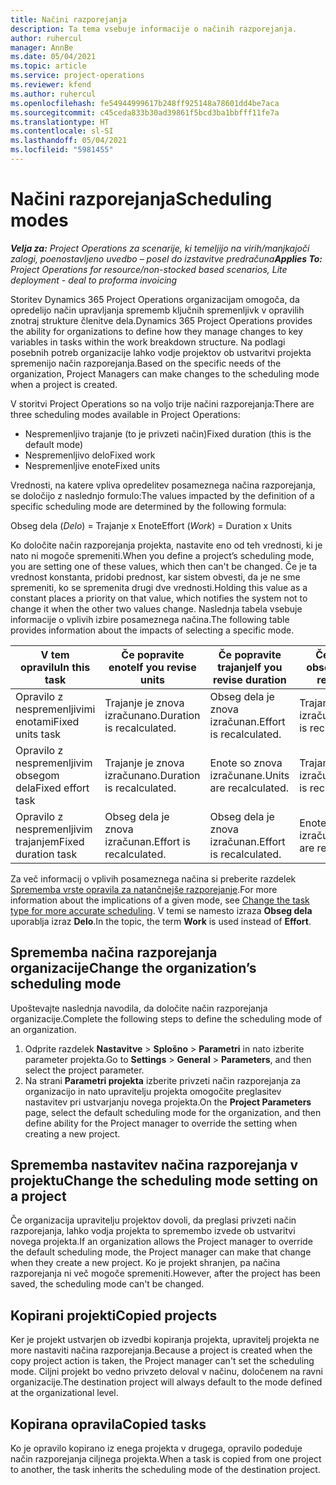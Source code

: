 ```yaml
---
title: Načini razporejanja
description: Ta tema vsebuje informacije o načinih razporejanja.
author: ruhercul
manager: AnnBe
ms.date: 05/04/2021
ms.topic: article
ms.service: project-operations
ms.reviewer: kfend
ms.author: ruhercul
ms.openlocfilehash: fe54944999617b248ff925148a78601dd4be7aca
ms.sourcegitcommit: c45ceda833b30ad39861f5bcd3ba1bbfff11fe7a
ms.translationtype: HT
ms.contentlocale: sl-SI
ms.lasthandoff: 05/04/2021
ms.locfileid: "5981455"
---
```

# <a name="scheduling-modes"></a><span data-ttu-id="67fca-103">Načini razporejanja</span><span class="sxs-lookup"><span data-stu-id="67fca-103">Scheduling modes</span></span>

<span data-ttu-id="67fca-104">_**Velja za:** Project Operations za scenarije, ki temeljijo na virih/manjkajoči zalogi, poenostavljeno uvedbo – posel do izstavitve predračuna_</span><span class="sxs-lookup"><span data-stu-id="67fca-104">_**Applies To:** Project Operations for resource/non-stocked based scenarios, Lite deployment - deal to proforma invoicing_</span></span>


<span data-ttu-id="67fca-105">Storitev Dynamics 365 Project Operations organizacijam omogoča, da opredelijo način upravljanja sprememb ključnih spremenljivk v opravilih znotraj strukture členitve dela.</span><span class="sxs-lookup"><span data-stu-id="67fca-105">Dynamics 365 Project Operations provides the ability for organizations to define how they manage changes to key variables in tasks within the work breakdown structure.</span></span> <span data-ttu-id="67fca-106">Na podlagi posebnih potreb organizacije lahko vodje projektov ob ustvaritvi projekta spremenijo način razporejanja.</span><span class="sxs-lookup"><span data-stu-id="67fca-106">Based on the specific needs of the organization, Project Managers can make changes to the scheduling mode when a project is created.</span></span>

<span data-ttu-id="67fca-107">V storitvi Project Operations so na voljo trije načini razporejanja:</span><span class="sxs-lookup"><span data-stu-id="67fca-107">There are three scheduling modes available in Project Operations:</span></span>

  - <span data-ttu-id="67fca-108">Nespremenljivo trajanje (to je privzeti način)</span><span class="sxs-lookup"><span data-stu-id="67fca-108">Fixed duration (this is the default mode)</span></span>
  - <span data-ttu-id="67fca-109">Nespremenljivo delo</span><span class="sxs-lookup"><span data-stu-id="67fca-109">Fixed work</span></span>
  - <span data-ttu-id="67fca-110">Nespremenljive enote</span><span class="sxs-lookup"><span data-stu-id="67fca-110">Fixed units</span></span>

<span data-ttu-id="67fca-111">Vrednosti, na katere vpliva opredelitev posameznega načina razporejanja, se določijo z naslednjo formulo:</span><span class="sxs-lookup"><span data-stu-id="67fca-111">The values impacted by the definition of a specific scheduling mode are determined by the following formula:</span></span>

  <span data-ttu-id="67fca-112">Obseg dela (*Delo*) = Trajanje x Enote</span><span class="sxs-lookup"><span data-stu-id="67fca-112">Effort (*Work*) = Duration x Units</span></span>

<span data-ttu-id="67fca-113">Ko določite način razporejanja projekta, nastavite eno od teh vrednosti, ki je nato ni mogoče spremeniti.</span><span class="sxs-lookup"><span data-stu-id="67fca-113">When you define a project’s scheduling mode, you are setting one of these values, which then can't be changed.</span></span> <span data-ttu-id="67fca-114">Če je ta vrednost konstanta, pridobi prednost, kar sistem obvesti, da je ne sme spremeniti, ko se spremenita drugi dve vrednosti.</span><span class="sxs-lookup"><span data-stu-id="67fca-114">Holding this value as a constant places a priority on that value, which notifies the system not to change it when the other two values change.</span></span> <span data-ttu-id="67fca-115">Naslednja tabela vsebuje informacije o vplivih izbire posameznega načina.</span><span class="sxs-lookup"><span data-stu-id="67fca-115">The following table provides information about the impacts of selecting a specific mode.</span></span>

| <span data-ttu-id="67fca-116">**V tem opravilu**</span><span class="sxs-lookup"><span data-stu-id="67fca-116">**In this task**</span></span>             | <span data-ttu-id="67fca-117">**Če popravite enote**</span><span class="sxs-lookup"><span data-stu-id="67fca-117">**If you revise units**</span></span>   | <span data-ttu-id="67fca-118">**Če popravite trajanje**</span><span class="sxs-lookup"><span data-stu-id="67fca-118">**If you revise duration**</span></span> | <span data-ttu-id="67fca-119">**Če popravite obseg dela**</span><span class="sxs-lookup"><span data-stu-id="67fca-119">**If you revise effort**</span></span>  |
|----------------------|---------------------------|----------------------------|---------------------------|
| <span data-ttu-id="67fca-120">Opravilo z nespremenljivimi enotami</span><span class="sxs-lookup"><span data-stu-id="67fca-120">Fixed units task</span></span>     | <span data-ttu-id="67fca-121">Trajanje je znova izračunano.</span><span class="sxs-lookup"><span data-stu-id="67fca-121">Duration is recalculated.</span></span> | <span data-ttu-id="67fca-122">Obseg dela je znova izračunan.</span><span class="sxs-lookup"><span data-stu-id="67fca-122">Effort is recalculated.</span></span>    | <span data-ttu-id="67fca-123">Trajanje je znova izračunano.</span><span class="sxs-lookup"><span data-stu-id="67fca-123">Duration is recalculated.</span></span> |
| <span data-ttu-id="67fca-124">Opravilo z nespremenljivim obsegom dela</span><span class="sxs-lookup"><span data-stu-id="67fca-124">Fixed effort task</span></span>    | <span data-ttu-id="67fca-125">Trajanje je znova izračunano.</span><span class="sxs-lookup"><span data-stu-id="67fca-125">Duration is recalculated.</span></span> | <span data-ttu-id="67fca-126">Enote so znova izračunane.</span><span class="sxs-lookup"><span data-stu-id="67fca-126">Units are recalculated.</span></span>    | <span data-ttu-id="67fca-127">Trajanje je znova izračunano.</span><span class="sxs-lookup"><span data-stu-id="67fca-127">Duration is recalculated.</span></span> |
| <span data-ttu-id="67fca-128">Opravilo z nespremenljivim trajanjem</span><span class="sxs-lookup"><span data-stu-id="67fca-128">Fixed duration task</span></span>  | <span data-ttu-id="67fca-129">Obseg dela je znova izračunan.</span><span class="sxs-lookup"><span data-stu-id="67fca-129">Effort is recalculated.</span></span>   | <span data-ttu-id="67fca-130">Obseg dela je znova izračunan.</span><span class="sxs-lookup"><span data-stu-id="67fca-130">Effort is recalculated.</span></span>    | <span data-ttu-id="67fca-131">Enote so znova izračunane.</span><span class="sxs-lookup"><span data-stu-id="67fca-131">Units are recalculated.</span></span>   |

<span data-ttu-id="67fca-132">Za več informacij o vplivih posameznega načina si preberite razdelek [Sprememba vrste opravila za natančnejše razporejanje](https://support.microsoft.com/en-us/office/change-the-task-type-for-more-accurate-scheduling-b0b969ad-45bc-4e9e-8967-435587548a72).</span><span class="sxs-lookup"><span data-stu-id="67fca-132">For more information about the implications of a given mode, see [Change the task type for more accurate scheduling](https://support.microsoft.com/en-us/office/change-the-task-type-for-more-accurate-scheduling-b0b969ad-45bc-4e9e-8967-435587548a72).</span></span> <span data-ttu-id="67fca-133">V temi se namesto izraza **Obseg dela** uporablja izraz **Delo**.</span><span class="sxs-lookup"><span data-stu-id="67fca-133">In the topic, the term **Work** is used instead of **Effort**.</span></span>

## <a name="change-the-organizations-scheduling-mode"></a><span data-ttu-id="67fca-134">Sprememba načina razporejanja organizacije</span><span class="sxs-lookup"><span data-stu-id="67fca-134">Change the organization’s scheduling mode</span></span>

<span data-ttu-id="67fca-135">Upoštevajte naslednja navodila, da določite način razporejanja organizacije.</span><span class="sxs-lookup"><span data-stu-id="67fca-135">Complete the following steps to define the scheduling mode of an organization.</span></span>

1. <span data-ttu-id="67fca-136">Odprite razdelek **Nastavitve** \> **Splošno** \> **Parametri** in nato izberite parameter projekta.</span><span class="sxs-lookup"><span data-stu-id="67fca-136">Go to **Settings** \> **General** \> **Parameters**, and then select the project parameter.</span></span> 
2. <span data-ttu-id="67fca-137">Na strani **Parametri projekta** izberite privzeti način razporejanja za organizacijo in nato upravitelju projekta omogočite preglasitev nastavitev pri ustvarjanju novega projekta.</span><span class="sxs-lookup"><span data-stu-id="67fca-137">On the **Project Parameters** page, select the default scheduling mode for the organization, and then define ability for the Project manager to override the setting when creating a new project.</span></span>

## <a name="change-the-scheduling-mode-setting-on-a-project"></a><span data-ttu-id="67fca-138">Sprememba nastavitev načina razporejanja v projektu</span><span class="sxs-lookup"><span data-stu-id="67fca-138">Change the scheduling mode setting on a project</span></span>

<span data-ttu-id="67fca-139">Če organizacija upravitelju projektov dovoli, da preglasi privzeti način razporejanja, lahko vodja projekta to spremembo izvede ob ustvaritvi novega projekta.</span><span class="sxs-lookup"><span data-stu-id="67fca-139">If an organization allows the Project manager to override the default scheduling mode, the Project manager can make that change when they create a new project.</span></span> <span data-ttu-id="67fca-140">Ko je projekt shranjen, pa načina razporejanja ni več mogoče spremeniti.</span><span class="sxs-lookup"><span data-stu-id="67fca-140">However, after the project has been saved, the scheduling mode can't be changed.</span></span>

## <a name="copied-projects"></a><span data-ttu-id="67fca-141">Kopirani projekti</span><span class="sxs-lookup"><span data-stu-id="67fca-141">Copied projects</span></span>

<span data-ttu-id="67fca-142">Ker je projekt ustvarjen ob izvedbi kopiranja projekta, upravitelj projekta ne more nastaviti načina razporejanja.</span><span class="sxs-lookup"><span data-stu-id="67fca-142">Because a project is created when the copy project action is taken, the Project manager can't set the scheduling mode.</span></span> <span data-ttu-id="67fca-143">Ciljni projekt bo vedno privzeto deloval v načinu, določenem na ravni organizacije.</span><span class="sxs-lookup"><span data-stu-id="67fca-143">The destination project will always default to the mode defined at the organizational level.</span></span>

## <a name="copied-tasks"></a><span data-ttu-id="67fca-144">Kopirana opravila</span><span class="sxs-lookup"><span data-stu-id="67fca-144">Copied tasks</span></span>

<span data-ttu-id="67fca-145">Ko je opravilo kopirano iz enega projekta v drugega, opravilo podeduje način razporejanja ciljnega projekta.</span><span class="sxs-lookup"><span data-stu-id="67fca-145">When a task is copied from one project to another, the task inherits the scheduling mode of the destination project.</span></span>
